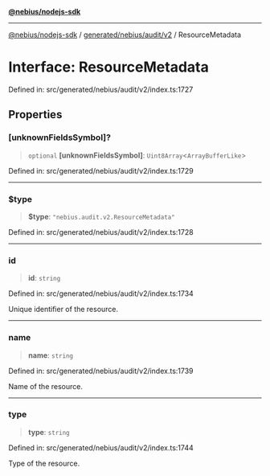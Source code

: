[**@nebius/nodejs-sdk**](../../../../../README.md)

---

[@nebius/nodejs-sdk](../../../../../README.md) / [generated/nebius/audit/v2](../README.md) / ResourceMetadata

# Interface: ResourceMetadata

Defined in: src/generated/nebius/audit/v2/index.ts:1727

## Properties

### \[unknownFieldsSymbol\]?

> `optional` **\[unknownFieldsSymbol\]**: `Uint8Array`\<`ArrayBufferLike`\>

Defined in: src/generated/nebius/audit/v2/index.ts:1729

---

### $type

> **$type**: `"nebius.audit.v2.ResourceMetadata"`

Defined in: src/generated/nebius/audit/v2/index.ts:1728

---

### id

> **id**: `string`

Defined in: src/generated/nebius/audit/v2/index.ts:1734

Unique identifier of the resource.

---

### name

> **name**: `string`

Defined in: src/generated/nebius/audit/v2/index.ts:1739

Name of the resource.

---

### type

> **type**: `string`

Defined in: src/generated/nebius/audit/v2/index.ts:1744

Type of the resource.
